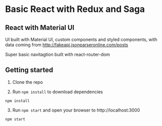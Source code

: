 # Basic React with Redux and Saga

## React with Material UI
UI built with Material UI, custom components and styled components, with data coming from http://fakeapi.jsonparseronline.com/posts

Super basic navitagtion built with react-router-dom

## Getting started
1. Clone the repo

2.  Run `npm install` to download dependencies
```
npm install
```
3.  Run `npm start` and open your browser to http://localhost:3000
```
npm start
```
